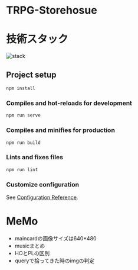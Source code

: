 # TRPG-Storehosue

# 技術スタック
![stack](https://github.com/Kazuryu0907/TRPG-Storehouse/assets/41988990/3c67ac5c-8807-4f5d-ba76-16b3fcb5691c)
## Project setup
```
npm install
```

### Compiles and hot-reloads for development
```
npm run serve
```

### Compiles and minifies for production
```
npm run build
```

### Lints and fixes files
```
npm run lint
```

### Customize configuration
See [Configuration Reference](https://cli.vuejs.org/config/).

# MeMo
- maincardの画像サイズは640*480
- musicまとめ
- HOとPLの区別
- queryで拾ってきた時のimgの判定